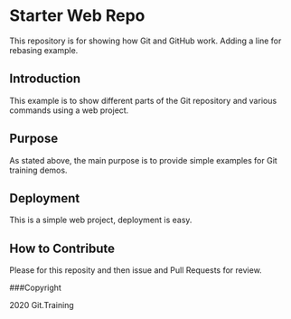 # Starter Web Repo

This repository is for showing how Git and GitHub work.  Adding a line for rebasing example.

## Introduction

This example is to show different parts of the Git repository and various commands using a web project.

## Purpose

As stated above, the main purpose is to provide simple examples for Git training demos.

## Deployment

This is a simple web project, deployment is easy.

## How to Contribute

Please for this reposity and then issue and Pull Requests for review.

###Copyright

2020 Git.Training